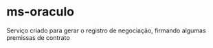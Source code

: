 # ms-oraculo
Serviço criado para gerar o registro de negociação, firmando algumas premissas de contrato
